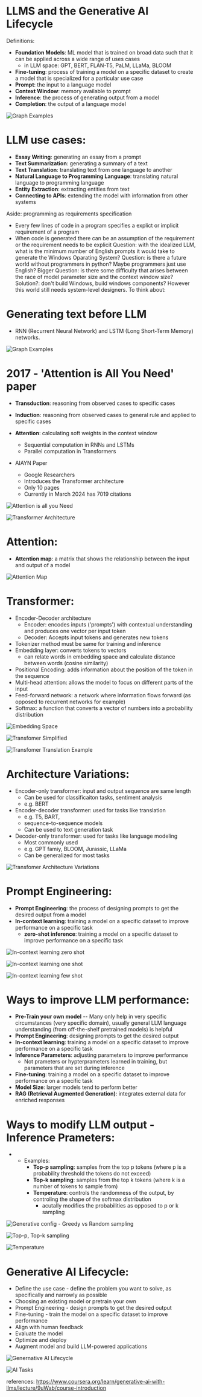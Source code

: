 # LLMS and the Generative AI Lifecycle

Definitions:
- **Foundation Models**: ML model that is trained on broad data such that it can be applied across a wide range of uses cases
  - in LLM space: GPT, BERT, FLAN-T5, PaLM, LLaMa, BLOOM
- **Fine-tuning**: process of training a model on a specific dataset to create a model that is specialized for a particular use case
- **Prompt**: the input to a language model
- **Context Window**: memory available to prompt
- **Inference**: the process of generating output from a model
- **Completion**: the output of a language model

![Graph Examples](images/prompts_and_completions.png)


# LLM use cases:
- **Essay Writing**: generating an essay from a prompt
- **Text Summarization**: generating a summary of a text
- **Text Translation**: translating text from one language to another
- **Natural Language to Programming Language**: translating natural language to programming language
- **Entity Extraction**: extracting entities from text
- **Connecting to APIs**: extending the model with information from other systems


Aside: programming as requirements specification
- Every few lines of code in a program specifies a explict or implicit requirement of a program
- When code is generated there can be an assumption of the requirement or the requirement needs to be explicit
Question: with the idealized LLM, what is the minimum number of English prompts it would take to generate the Windows Oparating System?
Question: is there a future world without programmers in python? Maybe programmers just use English?
Bigger Question: is there some difficulty that arises between the race of model parameter size and the context window size?
Solution?: don't build Windows, build windows components? However this world still needs system-level designers.
To think about:



# Generating text before LLM
- RNN (Recurrent Neural Network) and LSTM (Long Short-Term Memory) networks.

![Graph Examples](images/prompts_and_completions.png)


# 2017 - 'Attention is All You Need' paper
- **Transduction**: reasoning from observed cases to specific cases
- **Induction**: reasoning from observed cases to general rule and applied to specific cases
- **Attention**: calculating soft weights in the context window
  - Sequential computation in RNNs and LSTMs
  - Parallel computation in Transformers

- AIAYN Paper
  - Google Researchers
  - Introduces the Transformer architecture
  - Only 10 pages
  - Currently in March 2024 has 7019 citations

![Attention is all you Need](images/attention_is_all_you_need.png)

![Transformer Architecture](images/transformer_architecture.png)



# Attention:
- **Attention map**: a matrix that shows the relationship between the input and output of a model

![Attention Map](images/attention_map.png)


# Transformer:
- Encoder-Decoder architecture
  - Encoder: encodes inputs ('prompts') with contextual understanding and produces one vector per input token
  - Decoder: Accepts input tokens and generates new tokens
- Tokenizer method must be same for training and inference
- Embedding layer: converts tokens to vectors
  - can relate words in embedding space and calculate distance between words (cosine similarity)
- Positional Encoding: adds information about the position of the token in the sequence
- Multi-head attention: allows the model to focus on different parts of the input
- Feed-forward network: a network where information flows forward (as opposed to recurrent networks for example)
- Softmax: a function that converts a vector of numbers into a probability distribution


![Embedding Space](images/embedding_space.png)

![Transfomer Simplified](images/transfomer_simplified.png)

![Transfomer Translation Example](images/transformer_translation_example.png)


# Architecture Variations:
- Encoder-only transformer: input and output sequence are same length
  - Can be used for classificaiton tasks, sentiment analysis
  - e.g. BERT
- Encoder-decoder transformer: used for tasks like translation
  - e.g. T5, BART,
  - sequence-to-sequence models
  - Can be used to text generation task
- Decoder-only transformer: used for tasks like language modeling
  - Most commonly used
  - e.g. GPT famiy, BLOOM, Jurassic, LLaMa
  - Can be generalized for most tasks

![Transfomer Architecture Variations](images/transformer_architecture_variation.png)


# Prompt Engineering:
- **Prompt Engineering**: the process of designing prompts to get the desired output from a model
- **In-context learning**: training a model on a specific dataset to improve performance on a specific task
  - **zero-shot inference**: training a model on a specific dataset to improve performance on a specific task

![In-context learning zero shot](images/icl_zero_shot.png)

![In-context learning one shot](images/icl_one_shot.png)

![In-context learning few shot](images/icl_few_shot.png)


# Ways to improve LLM performance:
- **Pre-Train your own model** -- Many only help in very specific circumstances (very specific domain), usually general
LLM language understanding (from off-the-shelf pretrained models) is helpful
- **Prompt Engineering**: designing prompts to get the desired output
- **In-context learning**: training a model on a specific dataset to improve performance on a specific task
- **Inference Parameters**: adjusting parameters to improve performance
  - Not prameters or hypterprameters learned in training, but parameters that are set during inference
- **Fine-tuning**: training a model on a specific dataset to improve performance on a specific task
- **Model Size**: larger models tend to perform better
- **RAG (Retrieval Augmented Generation)**: integrates external data for enriched responses


# Ways to modify LLM output - Inference Prameters:
- - Examples:
    - **Top-p sampling**: samples from the top p tokens (where p is a probability threshold the tokens do not exceed)
    - **Top-k sampling**: samples from the top k tokens (where k is a number of tokens to sample from)
    - **Temperature**: controls the randomness of the output, by controling the shape of the softmax distribution
      - acutally modifies the probabilities as opposed to p or k sampling

![Generative config - Greedy vs Random sampling](images/greedy_v_random.png)

![Top-p, Top-k sampling](images/top_p_top_k.png)

![Temperature](images/temperature.png)



# Generative AI Lifecycle:
- Define the use case -  define the problem you want to solve, as specifically and narrowly as possible
- Choosing an existing model or pretrain your own
- Prompt Engineering - design prompts to get the desired output
- Fine-tuning - train the model on a specific dataset to improve performance
- Align with human feedback
- Evaluate the model
- Optimize and deploy
- Augment model and build LLM-powered applications

![Genernative AI Lifecycle](images/generative_ai_lifecycle.png)

![AI Tasks](images/ai_tasks.png)


references:
https://www.coursera.org/learn/generative-ai-with-llms/lecture/9uWab/course-introduction
